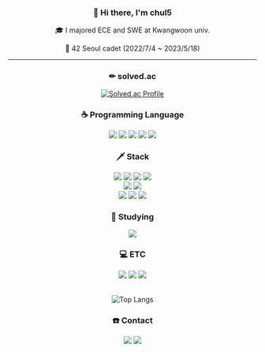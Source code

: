 <div align="center">

### 🤗 Hi there, I'm chul5

🎓 I  majored ECE and SWE at Kwangwoon univ.
  
🌱 42 Seoul cadet (2022/7/4 ~ 2023/5/18)

</div>

<hr>

<div align="center">

### ✏ solved.ac
[![Solved.ac Profile](http://mazassumnida.wtf/api/v2/generate_badge?boj=coh)](https://solved.ac/coh/)
  
### ☕️ Programming Language
<img src="https://img.shields.io/badge/C-A8B9CC?style=for-the-badge&logo=C&logoColor=white">
<img src="https://img.shields.io/badge/C++-00599C?style=for-the-badge&logo=c%2B%2B&logoColor=white">
<img src="https://img.shields.io/badge/Python-3776AB?style=for-the-badge&logo=Python&logoColor=white">
<img src="https://img.shields.io/badge/java-007396?style=for-the-badge&logo=java&logoColor=white">
<img src="https://img.shields.io/badge/javascript-F7DF1E?style=for-the-badge&logo=javascript&logoColor=black">

### 🗡 Stack
<img src="https://img.shields.io/badge/html5-E34F26?style=for-the-badge&logo=html5&logoColor=white">
<img src="https://img.shields.io/badge/css-1572B6?style=for-the-badge&logo=css3&logoColor=white">
<img src="https://img.shields.io/badge/react-61DAFB?style=for-the-badge&logo=react&logoColor=black">
<img src="https://img.shields.io/badge/SpringBoot-green?style=for-the-badge&logo=springboot&logoColor=white">
<br>
<img src="https://img.shields.io/badge/linux-FCC624?style=for-the-badge&logo=linux&logoColor=black">
<img src="https://img.shields.io/badge/git-F05032?style=for-the-badge&logo=git&logoColor=white">
<br> 
<img src="https://img.shields.io/badge/mysql-A8B9CC?style=for-the-badge&logo=mysql&logoColor=blue">
<img src="https://img.shields.io/badge/oracle-F05032?style=for-the-badge&logo=oracle&logoColor=white">
<img src="https://img.shields.io/badge/h2-61DAFB?style=for-the-badge&logo=h2&logoColor=white">

### 📖 Studying
<img src="https://img.shields.io/badge/Docker-blue?style=for-the-badge&logo=docker&logoColor=white">

### 💻 ETC
<img src="https://img.shields.io/badge/github-181717?style=for-the-badge&logo=github&logoColor=white">
<img src="https://img.shields.io/badge/slack-4A154B?style=for-the-badge&logo=slack&logoColor=white">
<img src="https://img.shields.io/badge/notion-000000?style=for-the-badge&logo=notion&logoColor=white">

<br>
<br>

<!-- ![Anurag's github stats](https://github-readme-stats.vercel.app/api?username=rainshowerr) -->
![Top Langs](https://github-readme-stats.vercel.app/api/top-langs/?username=chul5&layout=compact)
  
  ### ☎️ Contact
  <a href="https://velog.io/@coh" target="_blank"><img src="https://img.shields.io/badge/Velog-20c997?style=for-the-badge&logo=Vimeo&logoColor=white"></a>
  <a href="mailto:och5405@naver.com" target="_blank"><img src="https://img.shields.io/badge/Gmail-EA4335?style=for-the-badge&logo=Gmail&logoColor=white"></a>
</div>

<!--
**chul5/chul5** is a ✨ _special_ ✨ repository because its `README.md` (this file) appears on your GitHub profile.

Here are some ideas to get you started:

- 🔭 I’m currently working on ...
- 🌱 I’m currently learning ...
- 👯 I’m looking to collaborate on ...
- 🤔 I’m looking for help with ...
- 💬 Ask me about ...
- 📫 How to reach me: ...
- 😄 Pronouns: ...
- ⚡ Fun fact: ...
-->
